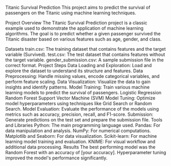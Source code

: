 Titanic Survival Prediction
This project aims to predict the survival of passengers on the Titanic using machine learning techniques.

Project Overview
The Titanic Survival Prediction project is a classic example used to demonstrate the application of machine learning algorithms. The goal is to predict whether a given passenger survived the Titanic disaster based on various features such as age, gender, and class.

Datasets
train.csv: The training dataset that contains features and the target variable (Survived).
test.csv: The test dataset that contains features without the target variable.
gender_submission.csv: A sample submission file in the correct format.
Project Steps
Data Loading and Exploration: Load and explore the dataset to understand its structure and features.
Data Preprocessing: Handle missing values, encode categorical variables, and perform feature scaling.
Data Visualization: Visualize the data to gain insights and identify patterns.
Model Training: Train various machine learning models to predict the survival of passengers.
Logistic Regression
Random Forest
Support Vector Machine (SVM)
Model Tuning: Optimize model hyperparameters using techniques like Grid Search or Random Search.
Model Evaluation: Evaluate the performance of the models using metrics such as accuracy, precision, recall, and F1-score.
Submission: Generate predictions on the test set and prepare the submission file.
Tools and Libraries
Python: The main programming language used.
Pandas: For data manipulation and analysis.
NumPy: For numerical computations.
Matplotlib and Seaborn: For data visualization.
Scikit-learn: For machine learning model training and evaluation.
KNIME: For visual workflow and additional data processing.
Results
The best performing model was the Random Forest with an accuracy of [your accuracy].
Hyperparameter tuning improved the model's performance significantly.
